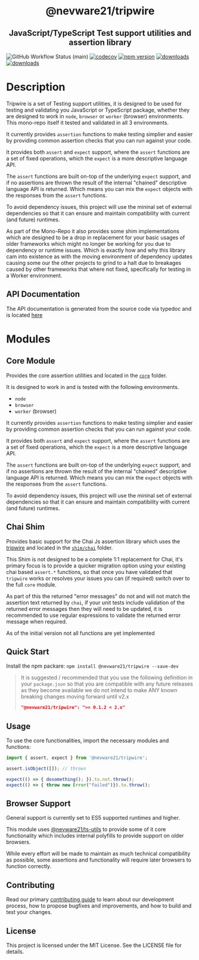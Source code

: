 <h1 align="center">@nevware21/tripwire</h1>
<h2 align="center">JavaScript/TypeScript Test support utilities and assertion library</h2>

![GitHub Workflow Status (main)](https://img.shields.io/github/actions/workflow/status/nevware21/tripwire/ci.yml?branch=main)
[![codecov](https://codecov.io/gh/nevware21/tripwire/graph/badge.svg?token=I9mMGSvfkk)](https://codecov.io/gh/nevware21/tripwire)
[![npm version](https://badge.fury.io/js/%40nevware21%2Ftripwire.svg)](https://badge.fury.io/js/%40nevware21%2Ftripwire)
[![downloads](https://img.shields.io/npm/dt/%40nevware21/tripwire.svg)](https://www.npmjs.com/package/%40nevware21/tripwire)
[![downloads](https://img.shields.io/npm/dm/%40nevware21/tripwire.svg)](https://www.npmjs.com/package/%40nevware21/tripwire)

# Description

Tripwire is a set of Testing support utilities, it is designed to be used for testing and validating you JavaScript or TypeScript package, whether they are designed to work in `node`, `browser` or `worker` (browser) environments. This mono-repo itself it tested and validated in all 3 environments.

It currently provides `assertion` functions to make testing simplier and easier by providing common assertion checks that you can run against your code.

It provides both `assert` and `expect` support, where the `assert` functions are a set of fixed operations, which the `expect` is a more descriptive language API.

The `assert` functions are built on-top of the underlying `expect` support, and if no assertions are thrown the result of the internal "chained" descriptive language API is returned. Which means you can mix the `expect` objects with the responses from the `assert` functions.

To avoid dependency issues, this project will use the mininal set of external dependencies so that it can ensure and maintain compatibility with current (and future) runtimes.

As part of the Mono-Repo it also provides some shim implementations which are designed to be a drop in replacement for your basic usages of older frameworks which might no longer be working for you due to dependency or runtime issues. Which is exactly how and why this library cam into existence as with the moving environment of dependency updates causing some our the other projects to grind to a halt due to breakages caused by other frameworks that where not fixed, specifically for testing in a Worker environment.


## API Documentation

The API documentation is generated from the source code via typedoc and is located [here](https://nevware21.github.io/tripwire/index.html)

# Modules

## Core Module

Provides the core assertion utilities and located in the [`core`](https://github.com/nevware21/tripwire/tree/main/core) folder.

It is designed to work in and is tested with the following environments.

- `node`
- `browser`
- `worker` (browser)

It currently provides `assertion` functions to make testing simplier and easier by providing common assertion checks that you can run against your code.

It provides both `assert` and `expect` support, where the `assert` functions are a set of fixed operations, which the `expect` is a more descriptive language API.

The `assert` functions are built on-top of the underlying `expect` support, and if no assertions are thrown the result of the internal "chained" descriptive language API is returned. Which means you can mix the `expect` objects with the responses from the `assert` functions.

To avoid dependency issues, this project will use the mininal set of external dependencies so that it can ensure and maintain compatibility with current (and future) runtimes.

## Chai Shim

Provides basic support for the Chai Js assertion library which uses the [tripwire](https://github.com/nevware21/tripwire) and located in the [`shim/chai`](https://github.com/nevware21/tripwire/tree/main/shim/chai) folder.

This Shim is not designed to be a complete 1:1 replacement for Chai, it's primary focus is to provide a quicker migration option using your existing chai based `assert.*` functions, so that once you have validated that `tripwire` works or resolves your issues you can (if required) switch over to the full `core` module.

As part of this the returned "error messages" do not and will not match the assertion text returned by `chai`, if your unit tests include validation of the returned error messages then they will need to be updated, it is recommended to use regular expressions to validate the returned error message when required.

As of the initial version not all functions are yet implemented

## Quick Start

Install the npm packare: `npm install @nevware21/tripwire --save-dev`

> It is suggested / recommended that you use the following definition in your `package.json` so that you are compatible with any future releases as they become available
> we do not intend to make ANY known breaking changes moving forward until v2.x 
> ```json
> "@nevware21/tripwire": ">= 0.1.2 < 2.x"
> ```

## Usage

To use the core functionalities, import the necessary modules and functions:

```ts
import { assert, expect } from '@nevware21/tripwire';

assert.isObject([]); // throws

expect(() => { dosomething(); }).to.not.throw();
expect(() => { throw new Error("failed")}).to.throw();
```

## Browser Support

General support is currently set to ES5 supported runtimes and higher.

This module uses [@nevware21/ts-utils](https://github.com/nevware21/ts-utils) to provide some of it core functionality which includes internal polyfills to provide support on older browsers.

While every effort will be made to maintain as much technical compatibility as possible, some assertions and functionality will require later browsers to function correctly.

## Contributing

Read our primary [contributing guide](https://github.com/nevware21/tripwire/blob/main/CONTRIBUTING.md) to learn about our development process, how to propose bugfixes and improvements, and how to build and test your changes.

## License

This project is licensed under the MIT License. See the LICENSE file for details.